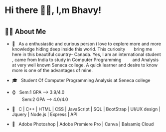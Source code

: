 ### <h1>Hi there 👋🏽, I,m Bhavy!<h1>


<h2> 👦🏽 About Me </h2>

- 🤩 &nbsp; As a enthusiastic and curious  person i love to explore more and more knowledge hiding deep inside this world. This curiosity  &nbsp;&nbsp;&nbsp;&nbsp;&nbsp;&nbsp;bring  me here in this beautiful country- Canada. Yes, I am an international student , came from India to study in Computer Programming &nbsp;&nbsp;&nbsp;&nbsp;&nbsp;&nbsp;&nbsp;&nbsp;and Analysis  at very well known Seneca college.  A quick learner and desire to know more is one of the advantages of mine. 

- 🎓 &nbsp; Student Of Computer Programming Analysis at Seneca college
- ⌚ &nbsp; Sem:1 GPA --> 3.9/4.0 <br>
  &nbsp;&nbsp;&nbsp;&nbsp;&nbsp;&nbsp;&nbsp; Sem:2 GPA --> 4.0/4.0 
- 🌱 &nbsp; C | C++ | HTML |  CSS |  JavaScript |  SQL | BootStrap | UI/UX design |   Jquery | Node.js | Express | API
-  📸 &nbsp; Adobe Photoshop | Adobe Premiere Pro | Canva | Balsamiq Cloud


